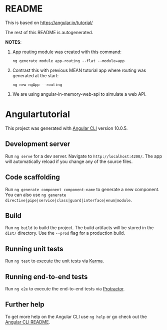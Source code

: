 # README

This is based on https://angular.io/tutorial/

The rest of this README is autogenerated.

__NOTES__:
1. App routing module was created with this command: 
   ``` 
   ng generate module app-routing --flat --module=app 
   ```
1. Contrast this with previous MEAN tutorial app where routing was generated at the start:
   ``` 
   ng new ngApp --routing 
   ``` 
1. We are using angular-in-memory-web-api to simulate a web API.


# Angulartutorial

This project was generated with [Angular CLI](https://github.com/angular/angular-cli) version 10.0.5.

## Development server

Run `ng serve` for a dev server. Navigate to `http://localhost:4200/`. The app will automatically reload if you change any of the source files.

## Code scaffolding

Run `ng generate component component-name` to generate a new component. You can also use `ng generate directive|pipe|service|class|guard|interface|enum|module`.

## Build

Run `ng build` to build the project. The build artifacts will be stored in the `dist/` directory. Use the `--prod` flag for a production build.

## Running unit tests

Run `ng test` to execute the unit tests via [Karma](https://karma-runner.github.io).

## Running end-to-end tests

Run `ng e2e` to execute the end-to-end tests via [Protractor](http://www.protractortest.org/).

## Further help

To get more help on the Angular CLI use `ng help` or go check out the [Angular CLI README](https://github.com/angular/angular-cli/blob/master/README.md).
